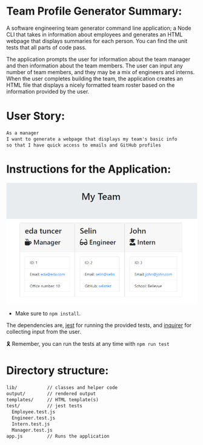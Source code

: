 # Team Profile Generator Summary:

A software engineering team generator command line application; a Node CLI that takes in information about employees and generates an HTML webpage that displays summaries for each person. You can find the unit tests that all parts of code pass.

The application prompts the user for information about the team manager and then information about the team members. The user can input any number of team members, and they may be a mix of engineers and interns. When the user completes building the team, the application creates an HTML file that displays a nicely formatted team roster based on the information provided by the user. 

# User Story:
```
As a manager
I want to generate a webpage that displays my team's basic info
so that I have quick access to emails and GitHub profiles
```
# Instructions for the Application:

![Screenshot](./Assets/TeamProfileGenerator-demo.png)


* Make sure to `npm install`.

The dependencies are, [jest](https://jestjs.io/) for running the provided tests, and [inquirer](https://www.npmjs.com/package/inquirer) for collecting input from the user.

🎗 Remember, you can run the tests at any time with `npm run test`

# Directory structure:

```
lib/           // classes and helper code
output/        // rendered output
templates/     // HTML template(s)
test/          // jest tests
  Employee.test.js
  Engineer.test.js
  Intern.test.js
  Manager.test.js
app.js         // Runs the application
```

